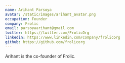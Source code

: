 ```yaml
---
name: Arihant Parsoya
avatar: /static/images/arihant_avatar.png
occupation: Founder
company: Frolic
email: parsoyaarihant@gmail.com
twitter: https://twitter.com/FrolicOrg
linkedin: https://www.linkedin.com/company/frolicorg
github: https://github.com/frolicorg
---
```


Arihant is the co-founder of Frolic.
